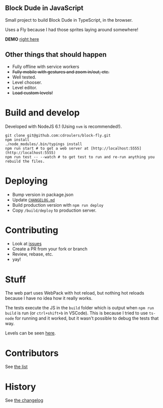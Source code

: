 ## Block Dude in JavaScript

Small project to build Block Dude in TypeScript, in the browser.

Uses a Fly because I had those sprites laying around somewhere!

**DEMO** [right here](http://apps.cdroulers.com/block-fly/)

## Other things that should happen

* Fully offline with service workers
* <del>Fully mobile with gestures and zoom in/out, etc.</del>
* Well tested.
* Level chooser.
* Level editor.
* <del>Load custom levels!</del>

# Build and develop

Developed with NodeJS 6.1 (Using `nvm` is recommended!).

    git clone git@github.com:cdroulers/block-fly.git
    npm install
    ./node_modules/.bin/typings install
    npm run start # to get a web server at [http://localhost:5555](http://localhost:5555)
    npm run test -- --watch # to get test to run and re-run anything you rebuild the files.

# Deploying

* Bump version in package.json
* Update [`CHANGELOG.md`](CHANGELOG.md)
* Build production version with `npm run deploy`
* Copy `/build/deploy` to production server.

# Contributing

* Look at [issues](https://github.com/cdroulers/block-fly/issues)
* Create a PR from your fork or branch
* Review, rebase, etc.
* yay!

# Stuff

The web part uses WebPack with hot reload, but nothing hot reloads because I have no idea how it really works.

The tests execute the JS in the `build` folder which is output when `npm run build` is run (or `ctrl+shift+b` in VSCode).
This is because I tried to use `ts-node` for running and it worked, but it wasn't possible to debug the tests that way.

Levels can be seen [here](http://azich.org/blockdude/levels.js).

# Contributors

See [the list](CONTRIBUTORS.md)

# History

See [the changelog](CHANGELOG.md)
